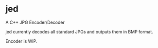 # jed

A C++ JPG Encoder/Decoder

jed currently decodes all standard JPGs and outputs them in BMP format.

Encoder is WIP.
